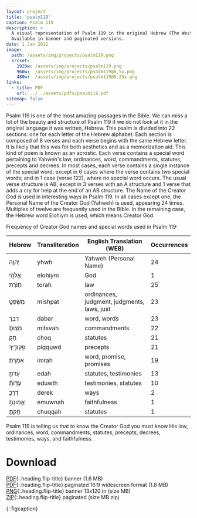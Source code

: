```yaml
---
layout: project
title: 'psalm119'
caption: Psalm 119
description: >
  A visual representation of Psalm 119 in the original Hebrew (The Westminster Leningrad Codex) with English, using the World English Bible version. 
  Available in banner and paginated versions.
date: 1 Jan 2012
image: 
  path: /assets/img/projects/psalm119.png
  srcset: 
    1920w: /assets/img/projects/psalm119.png
    960w:  /assets/img/projects/psalm119@0,5x.png
    480w:  /assets/img/projects/psalm119@0,25x.png
links:
  - title: PDF
    url: ../../assets/pdfs/psalm119.pdf
sitemap: false
---
```


Psalm 119 is one of the most amazing passages in the Bible. We can miss a lot of the beauty and structure of Psalm 119 if we do not look at it in the original language it was written, Hebrew. This psalm is divided into 22 sections: one for each letter of the Hebrew alphabet. Each section is composed of 8 verses and each verse begins with the same Hebrew letter. It is likely that this was for both aesthetics and as a memorization aid. This kind of poem is known as an acrostic. Each verse contains a special word pertaining to Yahweh's law, ordinances, word, commandments, statutes, precepts and decrees. In most cases, each verse contains a single instance of the special word; except in 6 cases where the verse contains two special words; and in 1 case (verse 122), where no special word occurs. The usual verse structure is AB, except in 3 verses with an A structure and 1 verse that adds a cry for help at the end of an AB structure. The Name of the Creator God is used in interesting ways in Psalm 119. In all cases except one, the Personal Name of the Creator God (Yahweh) is used, appearing 24 times. Multiples of twelve are frequently used in the Bible. In the remaining case, the Hebrew word Elohiym is used, which means Creator God.

Frequency of Creator God names and special words used in Psalm 119:

| Hebrew         | Transliteration | English Translation (WEB)           | Occurrences |
|----------------|-----------------|--------------------------------------|-------------|
| יְהוָ֑ה        | yhwh            | Yahweh (Personal Name)              | 24          |
| אֱלֹהָֽי       | elohiym         | God                                  | 1           |
| תֽוֹרָת        | torah           | law                                  | 25          |
| מִשְׁפָּטְֶ֥     | mishpat         | ordinances, judgment, judgments, laws, just | 23          |
| דְבָרְ         | dabar           | word, words                          | 23          |
| מִצְוֺתֶ֥       | mitsvah         | commandments                          | 22          |
| חֻקֶּ          | choq            | statutes                             | 21          |
| פִקּוּדֶ֣יךָ    | piqquwd         | precepts                             | 21          |
| אִמְרָתְ        | imrah           | word, promise, promises              | 19          |
| עֵדֹתֶ֑         | edah            | statutes, testimonies                | 13          |
| עֵדְוֺתֶ֗       | eduwth         | testimonies, statutes                | 10          |
| דְרָכֶ֥        | derek           | ways                                 | 2           |
| אֱמֽוּנָתֶ֑      | emuwnah         | faithfulness                         | 1           |
| חֻקֹּתֶ֥        | chuqqah         | statutes                             | 1           |

Psalm 119 is telling us that to know the Creator God you must know His law, ordinances, word, commandments, statutes, precepts, decrees, testimonies, ways, and faithfulness.

# Download
[PDF](../assets/pdfs/psalm119.pdf){:.heading.flip-title} <span class="icon-file-pdf"></span> banner (1.6 MB)  
[PDF](../assets/pdfs/Psalm119paginated.pdf){:.heading.flip-title} <span class="icon-file-pdf"></span> paginated 16:9 widescreen format (1.8 MB)  
[PNG](../assets/img/projects/psalm119.png){:.heading.flip-title} <span class="icon-file-picture"></span> banner 13x120 in (size MB)  
[ZIP](../assets/img/projects/psalm119paginated.zip){:.heading.flip-title} <span class="icon-file-zip"></span> paginated (size MB zip)


{:.figcaption}
